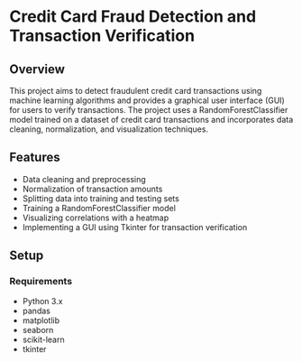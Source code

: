 # Credit Card Fraud Detection and Transaction Verification

## Overview
This project aims to detect fraudulent credit card transactions using machine learning algorithms and provides a graphical user interface (GUI) for users to verify transactions. The project uses a RandomForestClassifier model trained on a dataset of credit card transactions and incorporates data cleaning, normalization, and visualization techniques.

## Features
- Data cleaning and preprocessing
- Normalization of transaction amounts
- Splitting data into training and testing sets
- Training a RandomForestClassifier model
- Visualizing correlations with a heatmap
- Implementing a GUI using Tkinter for transaction verification

## Setup

### Requirements
- Python 3.x
- pandas
- matplotlib
- seaborn
- scikit-learn
- tkinter
